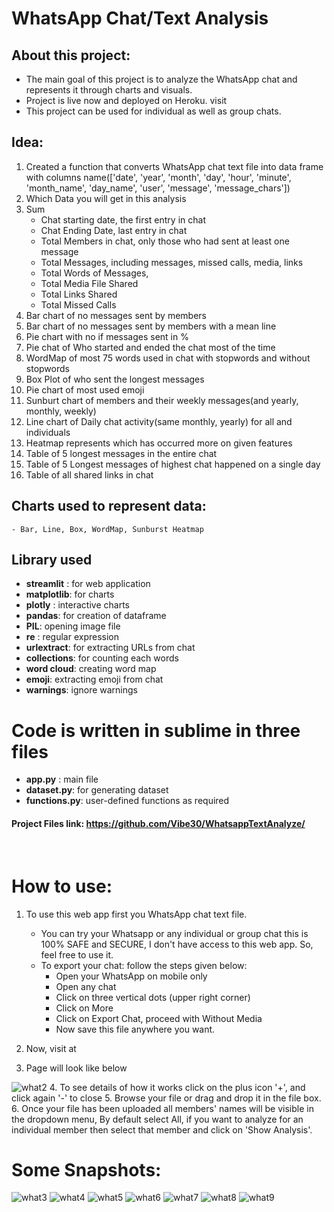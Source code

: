 # WhatsApp Chat/Text Analysis
## About this project:
- The main goal of this project is to analyze the WhatsApp chat and represents it through charts and visuals.
- Project is live now and deployed on Heroku. visit
- This project can be used for individual as well as group chats.
​
## Idea:
1. Created a function that converts WhatsApp chat text file into data frame with columns name(['date', 'year', 'month', 'day', 'hour', 'minute', 'month_name', 'day_name', 'user', 'message', 'message_chars'])
​
2. Which Data you will get in this analysis
1. Sum
    - Chat starting date, the first entry in chat
    - Chat Ending Date, last entry in chat
    - Total Members in chat, only those who had sent at least one message
    - Total Messages, including messages, missed calls, media, links
    - Total Words of Messages, 
    - Total Media File Shared
    - Total Links Shared
    - Total Missed Calls
2. Bar chart of no messages sent by members
3. Bar chart of no messages sent by members with a mean line
4. Pie chart with no if messages sent in %
5. Pie chat of Who started and ended the chat most of the time
6. WordMap of most 75 words used in chat with stopwords and without stopwords
7. Box Plot of who sent the longest messages
8. Pie chart of most used emoji
9. Sunburt chart of members and their weekly messages(and yearly, monthly, weekly)
10. Line chart of Daily chat activity(same monthly, yearly) for all and individuals
11. Heatmap represents which has occurred more on given features
12. Table of 5 longest messages in the entire chat
13. Table of 5 Longest messages of highest chat happened on a single day
14. Table of all shared links in chat
    
## Charts used to represent data:
    - Bar, Line, Box, WordMap, Sunburst Heatmap
    
## Library used
   - **streamlit** : for web application
   - **matplotlib**: for charts 
   - **plotly** : interactive charts
   - **pandas**: for creation of dataframe
   - **PIL**: opening image file 
   - **re** : regular expression
   - **urlextract**: for extracting URLs from chat
   - **collections**: for counting each words
   - **word cloud**: creating word map
   - **emoji**: extracting emoji from chat
   - **warnings**: ignore warnings
​
# Code is written in sublime in three files
- **app.py** : main file
- **dataset.py**: for generating dataset
- **functions.py**: user-defined functions as required
​
#### Project Files link: https://github.com/Vibe30/WhatsappTextAnalyze/
​
# How to use:
1. To use this web app first you WhatsApp chat text file.
    - You can try your Whatsapp or any individual or group chat this is 100% SAFE and SECURE, I don't have access to this web app. So, feel free to use it.
    - To export your chat: follow the steps given below:
        - Open your WhatsApp on mobile only
        - Open any chat
        - Click on three vertical dots (upper right corner)
        - Click on More
        - Click on Export Chat, proceed with Without Media
        - Now save this file anywhere you want.
        
2. Now, visit at 
3. Page will look like below


![what2](https://user-images.githubusercontent.com/40932902/164450540-f0700c3e-c0bb-47a7-af01-2b23b71e2782.png)
4. To see details of how it works click on the plus icon '+', and click again '-' to close
5. Browse your file or drag and drop it in the file box.
6. Once your file has been uploaded all members' names will be visible in the dropdown menu, By default select All, if you want to analyze for an individual member then select that member and click on 'Show Analysis'.


# Some Snapshots:
![what3](https://user-images.githubusercontent.com/40932902/164450748-aeb5c4ae-4030-48bb-a3a8-c63b6e0fde77.png)
![what4](https://user-images.githubusercontent.com/40932902/164450755-c8215423-6c23-47bd-a70c-7369b1533237.png)
![what5](https://user-images.githubusercontent.com/40932902/164450758-3a3b8a72-4651-467d-8b95-d3008c07c519.png)
![what6](https://user-images.githubusercontent.com/40932902/164450759-08a12997-5d06-4f50-9e29-fc272dd28523.png)
![what7](https://user-images.githubusercontent.com/40932902/164450765-38aac503-87e4-4097-a1f2-6cdc89cdac81.png)
![what8](https://user-images.githubusercontent.com/40932902/164450768-d6712ba7-5ecb-4f7b-8d3d-9ebb2c1bc2cf.png)
![what9](https://user-images.githubusercontent.com/40932902/164450771-5ba10e9c-ab57-472a-b8bf-f783271c9056.png)


